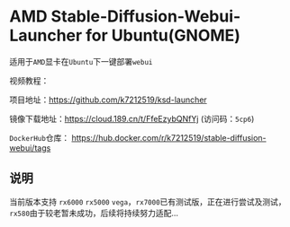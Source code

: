 # AMD Stable-Diffusion-Webui-Launcher for Ubuntu(GNOME) 
适用于`AMD`显卡在`Ubuntu`下一键部署`webui` 

视频教程：  

项目地址：https://github.com/k7212519/ksd-launcher

镜像下载地址：https://cloud.189.cn/t/FfeEzybQNfYj (访问码：`5cp6`) 

`DockerHub`仓库： https://hub.docker.com/r/k7212519/stable-diffusion-webui/tags 

## 说明 
当前版本支持 `rx6000` `rx5000` `vega`，`rx7000`已有测试版，正在进行尝试及测试，`rx580`由于较老暂未成功，后续将持续努力适配...
